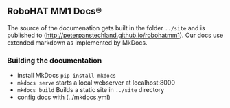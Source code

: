 ## RoboHAT MM1 Docs&reg;

The source of the documenation gets built in the folder `../site` and is
published to (http://peterpanstechland.github.io/robohatmm1). Our docs use extended markdown
as implemented by MkDocs.

### Building the documentation

* install MkDocs `pip install mkdocs`
* `mkdocs serve` starts a local webserver at localhost:8000
* `mkdocs build` Builds a static site in `../site` directory
* config docs with (../mkdocs.yml)

